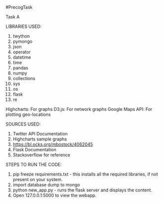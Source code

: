 #PrecogTask

Task A

LIBRARIES USED:

1. twython
2. pymongo
3. json
4. operator 
5. datetime
6. time
7. pandas
8. numpy
9. collections
10. sys
11. os
12. flask
13. re

Highcharts: For graphs
D3.js: For network graphs
Google Maps API: For plotting geo-locations


SOURCES USED:

1. Twitter API Documentation
2. Highcharts sample graphs
3. https://bl.ocks.org/mbostock/4062045
4. Flask Documentation
5. Stackoverflow for reference


STEPS TO RUN THE CODE:

1. pip freeze requirements.txt - this installs all the required libraries, if not present on your system.
2. import database dump to mongo
3. python new_app.py - runs the flask server and displays the content.
4. Open 127.0.0.1:5000 to view the webapp.

